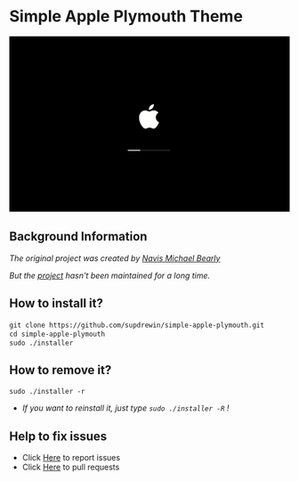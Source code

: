 # **Simple Apple Plymouth Theme**

![screenshot](screenshot.png)

## Background Information

_The original project was created by [Navis Michael Bearly](https://github.com/navisjayaseelan)_

_But the [project](https://github.com/navisjayaseelan/apple-mac-plymouth) hasn't been maintained for a long time._

## **How to install it?**

    git clone https://github.com/supdrewin/simple-apple-plymouth.git
    cd simple-apple-plymouth
    sudo ./installer

## **How to remove it?**

    sudo ./installer -r

- _If you want to reinstall it, just type `sudo ./installer -R` !_

## Help to fix issues

- Click [Here](https://github.com/supdrewin/simple-apple-plymouth/issues) to report issues
- Click [Here](https://github.com/supdrewin/simple-apple-plymouth/pulls) to pull requests
